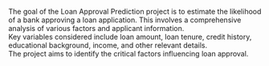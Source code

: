 The goal of the Loan Approval Prediction project is to estimate the likelihood of a bank approving a loan application. This involves a comprehensive analysis of various factors and applicant information.                      
Key variables considered include loan amount, loan tenure, credit history, educational background, income, and other relevant details.                                                                                           
The project aims to identify the critical factors influencing loan approval.
